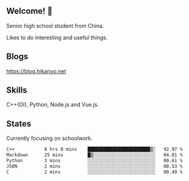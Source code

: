 ## Welcome! 👋

Senior high school student from China.

Likes to do interesting and useful things.

## Blogs

https://blog.hikariyo.net

## Skills

C++(OI), Python, Node.js and Vue.js.

## States

Currently focusing on schoolwork.

<!--START_SECTION:waka-->

```txt
C++           8 hrs 8 mins    ███████████████████████▒░   92.97 %
Markdown      25 mins         █▒░░░░░░░░░░░░░░░░░░░░░░░   04.81 %
Python        3 mins          ░░░░░░░░░░░░░░░░░░░░░░░░░   00.61 %
JSON          2 mins          ░░░░░░░░░░░░░░░░░░░░░░░░░   00.53 %
C             2 mins          ░░░░░░░░░░░░░░░░░░░░░░░░░   00.49 %
```

<!--END_SECTION:waka-->

